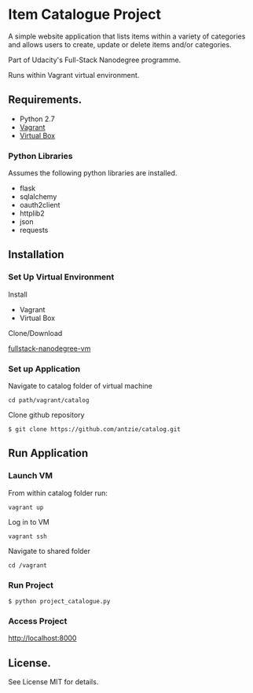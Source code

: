 # Item Catalogue Project
A simple website application that lists items within a variety of categories and allows users to create, update or delete items and/or categories.

Part of Udacity's Full-Stack Nanodegree programme.

Runs within Vagrant virtual environment.
## Requirements.
- Python 2.7
- [Vagrant](https://www.vagrantup.com/)
- [Virtual Box](https://www.virtualbox.org/)

### Python Libraries
Assumes the following python libraries are installed.
- flask
- sqlalchemy
- oauth2client
- httplib2
- json
- requests

## Installation
### Set Up Virtual Environment
Install
- Vagrant
- Virtual Box

Clone/Download

[fullstack-nanodegree-vm](https://github.com/udacity/fullstack-nanodegree-vm)

### Set up Application
Navigate to catalog folder of virtual machine
```
cd path/vagrant/catalog
```
Clone github repository []()
```
$ git clone https://github.com/antzie/catalog.git
```
## Run Application
### Launch VM
From within catalog folder run:
```
vagrant up
```
Log in to VM
```
vagrant ssh
```
Navigate to shared folder
```
cd /vagrant
```
### Run Project
```
$ python project_catalogue.py
```
### Access Project
[http://localhost:8000](http://localhost:8000/
)
## License.
See License MIT for details.
